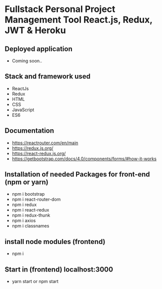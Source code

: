 # Fullstack Personal Project Management Tool React.js, Redux, JWT & Heroku

## Deployed application

- Coming soon..

## Stack and framework used

- ReactJs
- Redux
- HTML
- CSS
- JavaScript
- ES6

## Documentation

- https://reactrouter.com/en/main
- https://redux.js.org/
- https://react-redux.js.org/
- https://getbootstrap.com/docs/4.0/components/forms/#how-it-works

## Installation of needed Packages for front-end (npm or yarn)

- npm i bootstrap
- npm i react-router-dom
- npm i redux
- npm i react-redux
- npm i redux-thunk
- npm i axios
- npm i classnames

## install node modules (frontend)

- npm i

## Start in (frontend) localhost:3000

- yarn start or npm start
